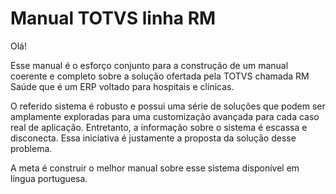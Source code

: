 # Manual TOTVS linha RM

Olá!

Esse manual é o esforço conjunto para a construção de um manual coerente e completo sobre a solução ofertada pela TOTVS chamada RM Saúde que é um ERP voltado para hospitais e clínicas.

O referido sistema é robusto e possui uma série de soluções que podem ser amplamente exploradas para uma customização avançada para cada caso real de aplicação. Entretanto, a informação sobre o sistema é escassa e disconecta. Essa iniciativa é justamente a proposta da solução desse problema.

A meta é construir o melhor manual sobre esse sistema disponível em língua portuguesa.